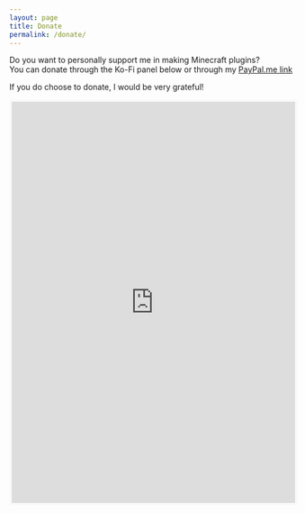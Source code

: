 ```yaml
---
layout: page
title: Donate
permalink: /donate/
---
```


Do you want to personally support me in making Minecraft plugins?  
You can donate through the Ko-Fi panel below or through my <a href="https://paypal.me/erdiperdi/4.2" target="_blank">PayPal.me link</a>
  
If you do choose to donate, I would be very grateful!  


<div align="center">
    <iframe id='kofiframe' src='https://ko-fi.com/erdi__/?hidefeed=true&widget=true&embed=true&preview=true' style='border:none;width:100%;padding:4px;background:#f9f9f9;' height='712' title='erdi__'></iframe>
</div>

